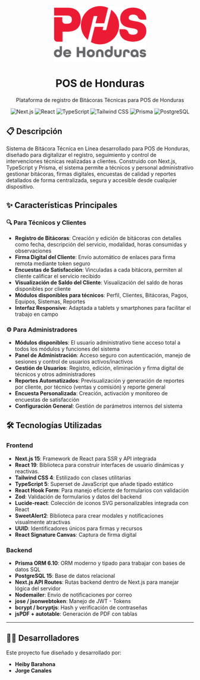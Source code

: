 
<div align="center">
  <img src="public/logo-PosdeHonduras.png" alt="POS de Honduras Logo" width="250">
  <h1>POS de Honduras</h1>
  <p>Plataforma de registro de Bitácoras Técnicas para POS de Honduras</p>
</div>

<div align="center">
  
![Next.js](https://img.shields.io/badge/Next.js-15.3.3-black?style=for-the-badge&logo=next.js)
![React](https://img.shields.io/badge/React-19.0.0-blue?style=for-the-badge&logo=react)
![TypeScript](https://img.shields.io/badge/TypeScript-5.0.0-blue?style=for-the-badge&logo=typescript)
![Tailwind CSS](https://img.shields.io/badge/TailwindCSS-4.0.0-38B2AC?style=for-the-badge&logo=tailwind-css)
![Prisma](https://img.shields.io/badge/Prisma-6.10.1-3982CE?style=for-the-badge&logo=prisma)
![PostgreSQL](https://img.shields.io/badge/PostgreSQL-15-4169E1?style=for-the-badge&logo=postgresql)


</div>

## 📋 Descripción

Sistema de Bitácora Técnica en Línea desarrollado para POS de Honduras, diseñado para digitalizar el registro, seguimiento y control de intervenciones técnicas realizadas a clientes. Construido con Next.js, TypeScript y Prisma, el sistema permite a técnicos y personal administrativo gestionar bitácoras, firmas digitales, encuestas de calidad y reportes detallados de forma centralizada, segura y accesible desde cualquier dispositivo.

## ✨ Características Principales

### 🔍 Para Técnicos y Clientes

- **Registro de Bitácoras**: Creación y edición de bitácoras con detalles como fecha, descripción del servicio, modalidad, horas consumidas y observaciones
- **Firma Digital del Cliente**: Envío automático de enlaces para firma remota mediante token seguro
- **Encuestas de Satisfacción**: Vinculadas a cada bitácora, permiten al cliente calificar el servicio recibido
- **Visualización de Saldo del Cliente**: Visualización del saldo de horas disponibles por cliente
- **Módulos disponibles para técnicos**: Perfil, Clientes, Bitácoras, Pagos, Equipos, Sistemas, Reportes
- **Interfaz Responsive**: Adaptada a tablets y smartphones para facilitar el trabajo en campo

### ⚙️ Para Administradores

- **Módulos disponibles**: El usuario administrativo tiene acceso total a todos los módulos y funciones del sistema
- **Panel de Administración**: Acceso seguro con autenticación, manejo de sesiones y control de usuarios activos/inactivos
- **Gestión de Usuarios**: Registro, edición, eliminación y firma digital de técnicos y otros administradores
- **Reportes Automatizados**: Previsualización y generación de reportes por cliente, por técnico (ventas y comisión) y reporte general
- **Encuesta Personalizada**: Creación, activación y monitoreo de encuestas de satisfacción
- **Configuración General**: Gestión de parámetros internos del sistema

## 🛠️ Tecnologías Utilizadas

### Frontend
- **Next.js 15**: Framework de React para SSR y API integrada
- **React 19**: Biblioteca para construir interfaces de usuario dinámicas y reactivas.
- **Tailwind CSS 4**: Estilizado con clases utilitarias
- **TypeScript 5**: Superset de JavaScript que añade tipado estático
- **React Hook Form**: Para manejo eficiente de formularios con validación
- **Zod**: Validación de formularios y datos del backend
- **Lucide-react**: Colección de iconos SVG personalizables integrada con React
- **SweetAlert2**: Biblioteca para crear modales y notificaciones visualmente atractivas
- **UUID**: Identificadores únicos para firmas y recursos
- **React Signature Canvas**: Captura de firma digital

### Backend
- **Prisma ORM 6.10**: ORM moderno y tipado para trabajar con bases de datos SQL
- **PostgreSQL 15**: Base de datos relacional
- **Next.js API Routes**: Rutas backend dentro de Next.js para manejar lógica del servidor
- **Nodemailer**: Envío de notificaciones por correo
- **jose / jsonwebtoken**: Manejo de JWT - Tokens
- **bcrypt / bcryptjs**: Hash y verificación de contraseñas
- **jsPDF + autotable**: Generación de PDF con tablas

---

## 👨‍💻 Desarrolladores

Este proyecto fue diseñado y desarrollado por:

- **Heiby Barahona**
- **Jorge Canales** 
